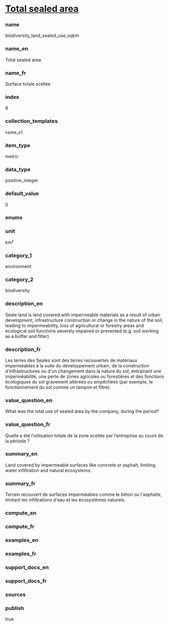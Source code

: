 
# [Total sealed area](#biodiversity_land_sealed_use_sqkm)

### name

biodiversity_land_sealed_use_sqkm

### name_en

Total sealed area

### name_fr

Surface totale scellée

### index

8

### collection_templates

vsme_v1

### item_type

metric

### data_type

positive_integer

### default_value

0

### enums



### unit

km²

### category_1

environment

### category_2

biodiversity

### description_en

Seale land is land covered with impermeable materials as a result of urban development,
infrastructure construction or change in the nature of the soil, leading to impermeability, loss of
agricultural or forestry areas and ecological soil functions severely impaired or prevented
(e.g. soil working as a buffer and filter).

### description_fr

Les terres des Seales sont des terres recouvertes de matériaux imperméables à la suite du
développement urbain, de la construction d'infrastructures ou d'un changement dans la nature du
sol, entraînant une imperméabilité, une perte de zones agricoles ou forestières et des fonctions
écologiques du sol gravement altérées ou empêchées (par exemple, le fonctionnement du sol comme
un tampon et filtre).

### value_question_en

What was the total use of sealed area by the company, during the period?

### value_question_fr

Quelle a été l’utilisation totale de la zone scellée par l’entreprise au cours de la période ?

### summary_en

Land covered by impermeable surfaces like concrete or asphalt, limiting water infiltration and
natural ecosystems.

### summary_fr

Terrain recouvert de surfaces imperméables comme le béton ou l'asphalte, limitant les infiltrations
d'eau et les écosystèmes naturels.

### compute_en



### compute_fr



### examples_en



### examples_fr



### support_docs_en



### support_docs_fr



### sources


### publish

true
